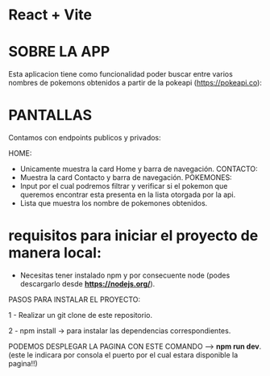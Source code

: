 # React + Vite

# SOBRE LA APP

Esta aplicacion tiene como funcionalidad poder buscar entre varios nombres de pokemons obtenidos a partir de la pokeapi (https://pokeapi.co):

# PANTALLAS

Contamos con endpoints publicos y privados:

HOME:

- Unicamente muestra la card Home y barra de navegación.
  CONTACTO:
- Muestra la card Contacto y barra de navegación.
  POKEMONES:
- Input por el cual podremos filtrar y verificar si el pokemon que queremos encontrar esta presenta en la lista otorgada por la api.
- Lista que muestra los nombre de pokemones obtenidos.

# requisitos para iniciar el proyecto de manera local:

- Necesitas tener instalado npm y por consecuente node (podes descargarlo desde **https://nodejs.org/**).

PASOS PARA INSTALAR EL PROYECTO:

1 - Realizar un git clone de este repositorio.

2 - npm install -> para instalar las dependencias correspondientes.

PODEMOS DESPLEGAR LA PAGINA CON ESTE COMANDO --> **npm run dev**. (este le indicara por consola el puerto por el cual estara disponible la pagina!!)
